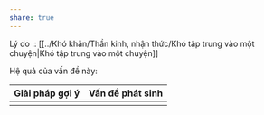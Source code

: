 ```yaml
---
share: true
---
```

Lý do :: [[../Khó khăn/Thần kinh, nhận thức/Khó tập trung vào một chuyện|Khó tập trung vào một chuyện]]

Hệ quả của vấn đề này:


| Giải pháp gợi ý | Vấn đề phát sinh |
| --------------- | ---------------- |
|                 |                  |